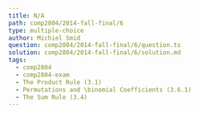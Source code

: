 ```yaml
---
title: N/A
path: comp2804/2014-fall-final/6
type: multiple-choice
author: Michiel Smid
question: comp2804/2014-fall-final/6/question.ts
solution: comp2804/2014-fall-final/6/solution.md
tags:
  - comp2804
  - comp2804-exam
  - The Product Rule (3.1)
  - Permutations and \binomial Coefficients (3.6.1)
  - The Sum Rule (3.4)
---
```

